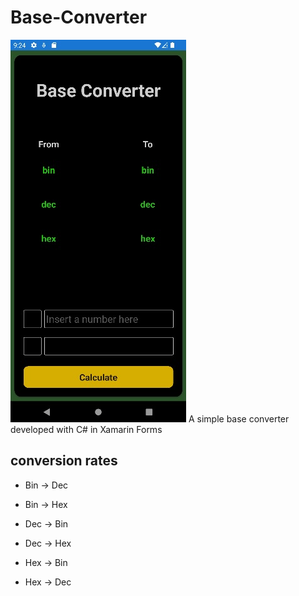 # Base-Converter
![](https://github.com/Andalm94/Base-Converter/blob/main/Resources/img1.jpg)
A simple base converter developed with C# in Xamarin Forms

## conversion rates
- Bin -> Dec
- Bin -> Hex

- Dec -> Bin
- Dec -> Hex

- Hex -> Bin
- Hex -> Dec
